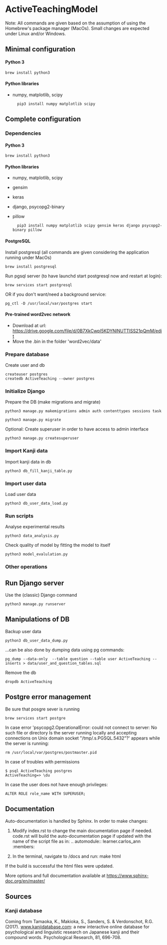# ActiveTeachingModel

Note: All commands are given based on the assumption of using the Homebrew's package manager (MacOs).
Small changes are expected under Linux and/or Windows.

## Minimal configuration

#### Python 3

    brew install python3

#### Python libraries

* numpy, matplotlib, scipy

        pip3 install numpy matplotlib scipy

## Complete configuration

### Dependencies

#### Python 3

    brew install python3

#### Python libraries

* numpy, matplotlib, scipy
* gensim
* keras
* django, psycopg2-binary
* pillow

        pip3 install numpy matplotlib scipy gensim keras django psycopg2-binary pillow

#### PostgreSQL

Install postgresql (all commands are given considering the application running under MacOs)

    brew install postgresql

Run pgsql server (to have launchd start postgresql now and restart at login):

    brew services start postgresql

OR if you don't want/need a background service:

    pg_ctl -D /usr/local/var/postgres start

#### Pre-trained word2vec network

* Download at url: https://drive.google.com/file/d/0B7XkCwpI5KDYNlNUTTlSS21pQmM/edit
* Move the .bin in the folder 'word2vec/data'


### Prepare database

Create user and db

    createuser postgres
    createdb ActiveTeaching --owner postgres


### Initialize Django

Prepare the DB (make migrations and migrate)

    python3 manage.py makemigrations admin auth contenttypes sessions task

    python3 manage.py migrate

Optional: Create superuser in order to have access to admin interface

    python3 manage.py createsuperuser

### Import Kanji data

Import kanji data in db

    python3 db_fill_kanji_table.py

### Import user data

Load user data

    python3 db_user_data_load.py

### Run scripts


Analyse experimental results

    python3 data_analysis.py


Check quality of model by fitting the model to itself

    python3 model_evalulation.py


### Other operations

## Run Django server

Use the (classic) Django command

    python3 manage.py runserver

## Manipulations of DB

Backup user data

    python3 db_user_data_dump.py

...can be also done by dumping data using pg commands:

    pg_dump --data-only  --table question --table user ActiveTeaching --inserts > data/user_and_question_tables.sql


Remove the db

    dropdb ActiveTeaching


## Postgre error management

Be sure that posgre sever is running

    brew services start postgre

In case error 'psycopg2.OperationalError: could not connect to server: No such file or directory
	Is the server running locally and accepting
	connections on Unix domain socket "/tmp/.s.PGSQL.5432"?' appears while the server is running:

    rm /usr/local/var/postgres/postmaster.pid

In case of troubles with permissions

    $ psql ActiveTeaching postgres
    ActiveTeaching=> \du

In case the user does not have enough privileges:

    ALTER ROLE role_name WITH SUPERUSER;

## Documentation

Auto-documentation is handled by Sphinx. In order to make changes:

1. Modify index.rst to change the main documentation page if needed. code.rst will build the auto-documentation page if updated with the name of the script file as in:
    .. automodule:: learner.carlos_ann
    :members:

2. In the terminal, navigate to /docs and run:
    make html

If the build is successful the html files were updated.

More options and full documentation available at https://www.sphinx-doc.org/en/master/

## Sources

### Kanji database

   Coming from Tamaoka, K., Makioka, S., Sanders, S. & Verdonschot, R.G. (2017).
www.kanjidatabase.com: a new interactive online database for psychological and linguistic research on Japanese kanji
and their compound words. Psychological Research, 81, 696-708.

